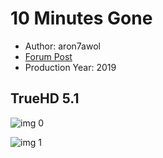 # 10 Minutes Gone

* Author: aron7awol
* [Forum Post](https://www.avsforum.com/threads/bass-eq-for-filtered-movies.2995212/post-58767278)
* Production Year: 2019

## TrueHD 5.1

![img 0](https://i.imgur.com/TcDxoUa.jpg)

![img 1](https://i.imgur.com/C42ZuRd.png)

